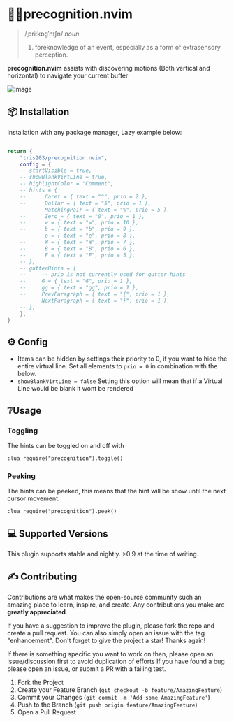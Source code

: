 # 💭👀precognition.nvim

> /ˌpriːkɒɡˈnɪʃn/
> _noun_
>
> 1. foreknowledge of an event, especially as a form of extrasensory perception.

**precognition.nvim** assists with discovering motions (Both vertical and horizontal) to navigate your current buffer

![image](https://github.com/tris203/precognition.nvim/assets/18444302/ea24caee-85da-42d8-b0e9-555b47268643)

## 📦 Installation

Installation with any package manager, Lazy example below:

```lua

return {
    "tris203/precognition.nvim",
    config = {
    -- startVisible = true,
    -- showBlankVirtLine = true,
    -- highlightColor = "Comment",
    -- hints = {
    --      Caret = { text = "^", prio = 2 },
    --      Dollar = { text = "$", prio = 1 },
    --      MatchingPair = { text = "%", prio = 5 },
    --      Zero = { text = "0", prio = 1 },
    --      w = { text = "w", prio = 10 },
    --      b = { text = "b", prio = 9 },
    --      e = { text = "e", prio = 8 },
    --      W = { text = "W", prio = 7 },
    --      B = { text = "B", prio = 6 },
    --      E = { text = "E", prio = 5 },
    -- },
    -- gutterHints = {
    --     -- prio is not currently used for gutter hints
    --     G = { text = "G", prio = 1 },
    --     gg = { text = "gg", prio = 1 },
    --     PrevParagraph = { text = "{", prio = 1 },
    --     NextParagraph = { text = "}", prio = 1 },
    -- },
    },
}
```

## ⚙️ Config

- Items can be hidden by settings their priority to 0, if you want to hide the
  entire virtual line. Set all elements to `prio = 0` in combination with the
  below.
- `showBlankVirtLine = false`
  Setting this option will mean that if a Virtual Line would be blank it wont be
  rendered

## ❔Usage

### Toggling

The hints can be toggled on and off with

```
:lua require("precognition").toggle()
```

### Peeking

The hints can be peeked, this means that the hint will be show until the next
cursor movement.

```
:lua require("precognition").peek()
```

## 💻 Supported Versions

This plugin supports stable and nightly. >0.9 at the time of writing.

## ✍️ Contributing

Contributions are what makes the open-source community such an amazing place to learn, inspire, and create. Any contributions you make are **greatly appreciated**.

If you have a suggestion to improve the plugin, please fork the repo and create a pull request. You can also simply open an issue with the tag "enhancement".
Don't forget to give the project a star! Thanks again!

If there is something specific you want to work on then, please open an issue/discussion first to avoid duplication of efforts
If you have found a bug please open an issue, or submit a PR with a failing test.

1. Fork the Project
2. Create your Feature Branch (`git checkout -b feature/AmazingFeature`)
3. Commit your Changes (`git commit -m 'Add some AmazingFeature'`)
4. Push to the Branch (`git push origin feature/AmazingFeature`)
5. Open a Pull Request
